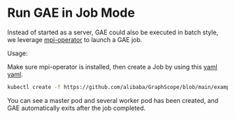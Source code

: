 # Run GAE in Job Mode

Instead of started as a server, GAE could also be executed in batch style, we leverage [mpi-operator](https://github.com/kubeflow/mpi-operator?tab=readme-ov-file) to launch a GAE job.

Usage:

Make sure mpi-operator is installed, then create a Job by using this [yaml yaml](https://github.com/alibaba/GraphScope/blob/main/examples/analytical/mpi-operator/wcc.yaml).

```bash
kubectl create -f https://github.com/alibaba/GraphScope/blob/main/examples/analytical/mpi-operator/wcc.yaml
```

You can see a master pod and several worker pod has been created, and GAE automatically exits after the job completed.

